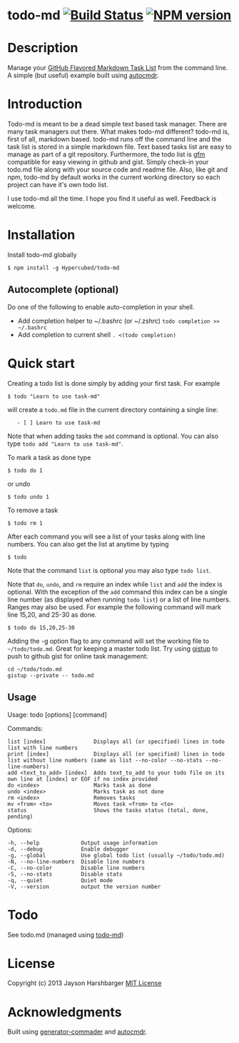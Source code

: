 todo-md [![Build Status](https://secure.travis-ci.org/Hypercubed/todo-md.png?branch=master)](https://travis-ci.org/Hypercubed/todo-md) [![NPM version](https://badge.fury.io/js/todo-md.png)](http://badge.fury.io/js/todo-md)
======

# Description

Manage your [GitHub Flavored Markdown Task List](https://github.com/blog/1375-task-lists-in-gfm-issues-pulls-comments) from the command line.  A simple (but useful) example built using [autocmdr](https://github.com/Hypercubed/autocmdr).

# Introduction

Todo-md is meant to be a dead simple text based task manager.  There are many task managers out there.  What makes todo-md different?  todo-md is, first of all, markdown based.  todo-md runs off the command line and the task list is stored in a simple markdown file.  Text based tasks list are easy to manage as part of a git repository.  Furthermore, the todo list is [gfm](https://github.com/blog/1375-task-lists-in-gfm-issues-pulls-comments) compatible for easy viewing in github and gist.  Simply check-in your todo.md file along with your source code and readme file.  Also, like git and npm, todo-md by default works in the current working directory so each project can have it's own todo list.

I use todo-md all the time.  I hope you find it useful as well.  Feedback is welcome.

# Installation

Install todo-md globally

    $ npm install -g Hypercubed/todo-md

## Autocomplete (optional)

Do one of the following to enable auto-completion in your shell.

* Add completion helper to ~/.bashrc (or ~/.zshrc) `todo completion >> ~/.bashrc`
* Add completion to current shell `. <(todo completion)`

# Quick start

Creating a todo list is done simply by adding your first task.  For example 

    $ todo "Learn to use task-md"

will create a `todo.md` file in the current directory containing a single line:

```
   - [ ] Learn to use task-md
```

Note that when adding tasks the `add` command is optional.  You can also type `todo add "Learn to use task-md"`.

To mark a task as done type

    $ todo do 1

or undo

    $ todo undo 1

To remove a task

    $ todo rm 1

After each command you will see a list of your tasks along with line numbers.  You can also get the list at anytime by typing

    $ todo

Note that the command `list` is optional you may also type `todo list`.

Note that `do`, `undo`, and `rm` require an index while `list` and `add` the index is optional.  With the exception of the `add` command this index can be a single line number (as displayed when running `todo list`) or a list of line numbers.  Ranges may also be used.  For example the following command will mark line 15,20, and 25-30 as done.

    $ todo do 15,20,25-30

Adding the -g option flag to any command will set the working file to `~/todo/todo.md`.  Great for keeping a master todo list.  Try using [gistup](https://github.com/mbostock/gistup) to push to github gist for online task management:

    cd ~/todo/todo.md
    gistup --private -- todo.md

## Usage

  Usage: todo [options] [command]

  Commands:

    list [index]               Displays all (or specified) lines in todo list with line numbers
    print [index]              Displays all (or specified) lines in todo list without line numbers (same as list --no-color --no-stats --no-line-numbers)
    add <text_to_add> [index]  Adds text_to_add to your todo file on its own line at [index] or EOF if no index provided    
    do <index>                 Marks task as done
    undo <index>               Marks task as not done
    rm <index>                 Removes tasks
    mv <from> <to>             Moves task <from> to <to>
    status                     Shows the tasks status (total, done, pending)

  Options:

    -h, --help             Output usage information
    -d, --debug            Enable debugger
    -g, --global           Use global todo list (usually ~/todo/todo.md)
    -N, --no-line-numbers  Disable line numbers
    -C, --no-color         Disable line numbers
    -S, --no-stats         Disable stats
    -q, --quiet            Quiet mode
    -V, --version          output the version number

# Todo

See todo.md (managed using [todo-md](https://github.com/Hypercubed/todo-md))

# License

Copyright (c) 2013 Jayson Harshbarger
[MIT License](http://en.wikipedia.org/wiki/MIT_License)

# Acknowledgments

Built using [generator-commader](https://github.com/Hypercubed/generator-commander) and [autocmdr](https://github.com/Hypercubed/autocmdr).
